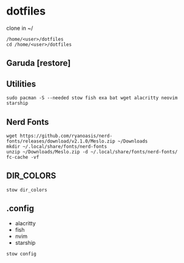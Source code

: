 # dotfiles

clone in ~/
```
/home/<user>/dotfiles
cd /home/<user>/dotfiles
```

## Garuda [restore] 

## Utilities
```
sudo pacman -S --needed stow fish exa bat wget alacritty neovim starship
```


## Nerd Fonts
```
wget https://github.com/ryanoasis/nerd-fonts/releases/download/v2.1.0/Meslo.zip ~/Downloads
mkdir ~/.local/share/fonts/nerd-fonts
unzip ~/Downloads/Meslo.zip -d ~/.local/share/fonts/nerd-fonts/
fc-cache -vf
```

## DIR_COLORS
```
stow dir_colors
```

## .config
- alacritty
- fish
- nvim
- starship
```
stow config
```
